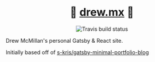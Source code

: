 <h1 align="center">
  🎉 <a href="https://drew.mx">drew.mx</a> 🎉
</h1>
<div align="center">
  <img src="https://travis-ci.com/dr3/drew.mx.svg?branch=latest" alt="Travis build status" />
</div>

Drew McMillan's personal Gatsby & React site.

Initially based off of [s-kris/gatsby-minimal-portfolio-blog](https://github.com/s-kris/gatsby-minimal-portfolio-blog)
